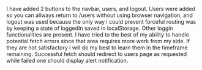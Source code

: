 I have added 2 buttons to the navbar, users, and logout. Users were added so you can allways return to /users without using browser navigation, and logout was used because the only way i could prevent forceful routing was by keeping a state of loggedIn saved in localStorage. Other loggin functionalities are present. I have tried to the best of my ability to handle potential fetch errors since that area requires more work from my side. If they are not satisfactory i will do my best to learn them in the timeframe remaining.
Successful fetch should redirect to users page as requested while failed one should display alert notification. 
